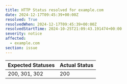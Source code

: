 ```yaml
---
title: HTTP Status resolved for example.com
date: 2024-12-17T09:45:39+00:00Z
resolved: True
resolvedWhen: 2024-12-17T09:45:39+00:00Z
resolvedStartTime: 2024-10-25T21:09:43.191474+00:00
severity: notice
affected:
  - example.com
section: issue
---
```


| Expected Statuses | Actual Status  |
|-------------------|----------------|
| 200, 301, 302 | 200 |

